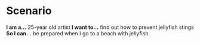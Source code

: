 # Scenario

**I am a…** 25-year old artist
**I want to…** find out how to prevent jellyfish stings
**So I can…** be prepared when I go to a beach with jellyfish.